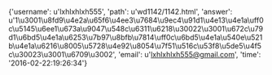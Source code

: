 {'username': u'lxhlxhlxh555', 'path': u'wd1142/1142.html', 'answer': u'1\u3001\u8fd9\u4e2a\u65f6\u4ee3\u7684\u9ec4\u91d1\u4e13\u4e1a\uff0c\u5145\u6ee1\u673a\u9047\u548c\u6311\u6218\u30022\u3001\u672c\u79d1\u6bd5\u4e1a\u6253\u7b97\u8bfb\u7814\uff0c\u6bd5\u4e1a\u540e\u521b\u4e1a\u6216\u8005\u5728\u4e92\u8054\u7f51\u516c\u53f8\u5de5\u4f5c\u30023\u3001\u6709\u3002', 'email': u'lxhlxhlxh555@gmail.com', 'time': '2016-02-22:19:26:34'}